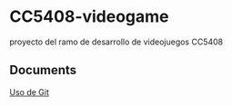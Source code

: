 # CC5408-videogame
proyecto del ramo de desarrollo de videojuegos CC5408

## Documents
[Uso de Git](document/git_convention.md)
